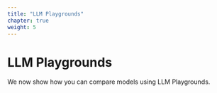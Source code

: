 ```yaml
---
title: "LLM Playgrounds"
chapter: true
weight: 5
---
```


# LLM Playgrounds

We now show how you can compare models using LLM Playgrounds.
<br>


